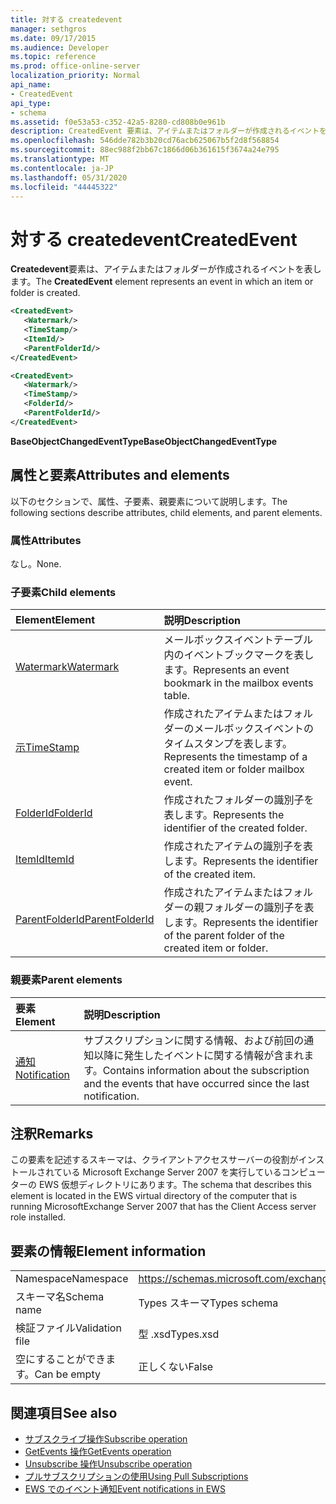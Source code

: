 ```yaml
---
title: 対する createdevent
manager: sethgros
ms.date: 09/17/2015
ms.audience: Developer
ms.topic: reference
ms.prod: office-online-server
localization_priority: Normal
api_name:
- CreatedEvent
api_type:
- schema
ms.assetid: f0e53a53-c352-42a5-8280-cd808b0e961b
description: CreatedEvent 要素は、アイテムまたはフォルダーが作成されるイベントを表します。
ms.openlocfilehash: 546dde782b3b20cd76acb625067b5f2d8f568854
ms.sourcegitcommit: 88ec988f2bb67c1866d06b361615f3674a24e795
ms.translationtype: MT
ms.contentlocale: ja-JP
ms.lasthandoff: 05/31/2020
ms.locfileid: "44445322"
---
```

# <a name="createdevent"></a><span data-ttu-id="e3abb-103">対する createdevent</span><span class="sxs-lookup"><span data-stu-id="e3abb-103">CreatedEvent</span></span>

<span data-ttu-id="e3abb-104">**Createdevent**要素は、アイテムまたはフォルダーが作成されるイベントを表します。</span><span class="sxs-lookup"><span data-stu-id="e3abb-104">The **CreatedEvent** element represents an event in which an item or folder is created.</span></span> 
  
```xml
<CreatedEvent>
   <Watermark/>
   <TimeStamp/>
   <ItemId/>
   <ParentFolderId/>
</CreatedEvent>
```

```xml
<CreatedEvent>
   <Watermark/>
   <TimeStamp/>
   <FolderId/>
   <ParentFolderId/>
</CreatedEvent>
```

<span data-ttu-id="e3abb-105">**BaseObjectChangedEventType**</span><span class="sxs-lookup"><span data-stu-id="e3abb-105">**BaseObjectChangedEventType**</span></span>

## <a name="attributes-and-elements"></a><span data-ttu-id="e3abb-106">属性と要素</span><span class="sxs-lookup"><span data-stu-id="e3abb-106">Attributes and elements</span></span>

<span data-ttu-id="e3abb-107">以下のセクションで、属性、子要素、親要素について説明します。</span><span class="sxs-lookup"><span data-stu-id="e3abb-107">The following sections describe attributes, child elements, and parent elements.</span></span>
  
### <a name="attributes"></a><span data-ttu-id="e3abb-108">属性</span><span class="sxs-lookup"><span data-stu-id="e3abb-108">Attributes</span></span>

<span data-ttu-id="e3abb-109">なし。</span><span class="sxs-lookup"><span data-stu-id="e3abb-109">None.</span></span>
  
### <a name="child-elements"></a><span data-ttu-id="e3abb-110">子要素</span><span class="sxs-lookup"><span data-stu-id="e3abb-110">Child elements</span></span>

|<span data-ttu-id="e3abb-111">**Element**</span><span class="sxs-lookup"><span data-stu-id="e3abb-111">**Element**</span></span>|<span data-ttu-id="e3abb-112">**説明**</span><span class="sxs-lookup"><span data-stu-id="e3abb-112">**Description**</span></span>|
|:-----|:-----|
|[<span data-ttu-id="e3abb-113">Watermark</span><span class="sxs-lookup"><span data-stu-id="e3abb-113">Watermark</span></span>](watermark.md) <br/> |<span data-ttu-id="e3abb-114">メールボックスイベントテーブル内のイベントブックマークを表します。</span><span class="sxs-lookup"><span data-stu-id="e3abb-114">Represents an event bookmark in the mailbox events table.</span></span>  <br/> |
|[<span data-ttu-id="e3abb-115">示</span><span class="sxs-lookup"><span data-stu-id="e3abb-115">TimeStamp</span></span>](timestamp.md) <br/> |<span data-ttu-id="e3abb-116">作成されたアイテムまたはフォルダーのメールボックスイベントのタイムスタンプを表します。</span><span class="sxs-lookup"><span data-stu-id="e3abb-116">Represents the timestamp of a created item or folder mailbox event.</span></span>  <br/> |
|[<span data-ttu-id="e3abb-117">FolderId</span><span class="sxs-lookup"><span data-stu-id="e3abb-117">FolderId</span></span>](folderid.md) <br/> |<span data-ttu-id="e3abb-118">作成されたフォルダーの識別子を表します。</span><span class="sxs-lookup"><span data-stu-id="e3abb-118">Represents the identifier of the created folder.</span></span>  <br/> |
|[<span data-ttu-id="e3abb-119">ItemId</span><span class="sxs-lookup"><span data-stu-id="e3abb-119">ItemId</span></span>](itemid.md) <br/> |<span data-ttu-id="e3abb-120">作成されたアイテムの識別子を表します。</span><span class="sxs-lookup"><span data-stu-id="e3abb-120">Represents the identifier of the created item.</span></span>  <br/> |
|[<span data-ttu-id="e3abb-121">ParentFolderId</span><span class="sxs-lookup"><span data-stu-id="e3abb-121">ParentFolderId</span></span>](parentfolderid.md) <br/> |<span data-ttu-id="e3abb-122">作成されたアイテムまたはフォルダーの親フォルダーの識別子を表します。</span><span class="sxs-lookup"><span data-stu-id="e3abb-122">Represents the identifier of the parent folder of the created item or folder.</span></span>  <br/> |
   
### <a name="parent-elements"></a><span data-ttu-id="e3abb-123">親要素</span><span class="sxs-lookup"><span data-stu-id="e3abb-123">Parent elements</span></span>

|<span data-ttu-id="e3abb-124">**要素**</span><span class="sxs-lookup"><span data-stu-id="e3abb-124">**Element**</span></span>|<span data-ttu-id="e3abb-125">**説明**</span><span class="sxs-lookup"><span data-stu-id="e3abb-125">**Description**</span></span>|
|:-----|:-----|
|[<span data-ttu-id="e3abb-126">通知</span><span class="sxs-lookup"><span data-stu-id="e3abb-126">Notification</span></span>](notification-ex15websvcsotherref.md) <br/> |<span data-ttu-id="e3abb-127">サブスクリプションに関する情報、および前回の通知以降に発生したイベントに関する情報が含まれます。</span><span class="sxs-lookup"><span data-stu-id="e3abb-127">Contains information about the subscription and the events that have occurred since the last notification.</span></span>  <br/> |
   
## <a name="remarks"></a><span data-ttu-id="e3abb-128">注釈</span><span class="sxs-lookup"><span data-stu-id="e3abb-128">Remarks</span></span>

<span data-ttu-id="e3abb-129">この要素を記述するスキーマは、クライアントアクセスサーバーの役割がインストールされている Microsoft Exchange Server 2007 を実行しているコンピューターの EWS 仮想ディレクトリにあります。</span><span class="sxs-lookup"><span data-stu-id="e3abb-129">The schema that describes this element is located in the EWS virtual directory of the computer that is running MicrosoftExchange Server 2007 that has the Client Access server role installed.</span></span>
  
## <a name="element-information"></a><span data-ttu-id="e3abb-130">要素の情報</span><span class="sxs-lookup"><span data-stu-id="e3abb-130">Element information</span></span>

|||
|:-----|:-----|
|<span data-ttu-id="e3abb-131">Namespace</span><span class="sxs-lookup"><span data-stu-id="e3abb-131">Namespace</span></span>  <br/> |https://schemas.microsoft.com/exchange/services/2006/types  <br/> |
|<span data-ttu-id="e3abb-132">スキーマ名</span><span class="sxs-lookup"><span data-stu-id="e3abb-132">Schema name</span></span>  <br/> |<span data-ttu-id="e3abb-133">Types スキーマ</span><span class="sxs-lookup"><span data-stu-id="e3abb-133">Types schema</span></span>  <br/> |
|<span data-ttu-id="e3abb-134">検証ファイル</span><span class="sxs-lookup"><span data-stu-id="e3abb-134">Validation file</span></span>  <br/> |<span data-ttu-id="e3abb-135">型 .xsd</span><span class="sxs-lookup"><span data-stu-id="e3abb-135">Types.xsd</span></span>  <br/> |
|<span data-ttu-id="e3abb-136">空にすることができます。</span><span class="sxs-lookup"><span data-stu-id="e3abb-136">Can be empty</span></span>  <br/> |<span data-ttu-id="e3abb-137">正しくない</span><span class="sxs-lookup"><span data-stu-id="e3abb-137">False</span></span>  <br/> |
   
## <a name="see-also"></a><span data-ttu-id="e3abb-138">関連項目</span><span class="sxs-lookup"><span data-stu-id="e3abb-138">See also</span></span>

- [<span data-ttu-id="e3abb-139">サブスクライブ操作</span><span class="sxs-lookup"><span data-stu-id="e3abb-139">Subscribe operation</span></span>](subscribe-operation.md)  
- [<span data-ttu-id="e3abb-140">GetEvents 操作</span><span class="sxs-lookup"><span data-stu-id="e3abb-140">GetEvents operation</span></span>](getevents-operation.md)  
- [<span data-ttu-id="e3abb-141">Unsubscribe 操作</span><span class="sxs-lookup"><span data-stu-id="e3abb-141">Unsubscribe operation</span></span>](unsubscribe-operation.md)
- [<span data-ttu-id="e3abb-142">プルサブスクリプションの使用</span><span class="sxs-lookup"><span data-stu-id="e3abb-142">Using Pull Subscriptions</span></span>](https://msdn.microsoft.com/library/f956bc0e-2b25-4613-966b-54c65456897c%28Office.15%29.aspx) 
- [<span data-ttu-id="e3abb-143">EWS でのイベント通知</span><span class="sxs-lookup"><span data-stu-id="e3abb-143">Event notifications in EWS</span></span>](https://msdn.microsoft.com/library/4fd4b351-d35c-4ccc-9ed9-878932ab9d50%28Office.15%29.aspx)

